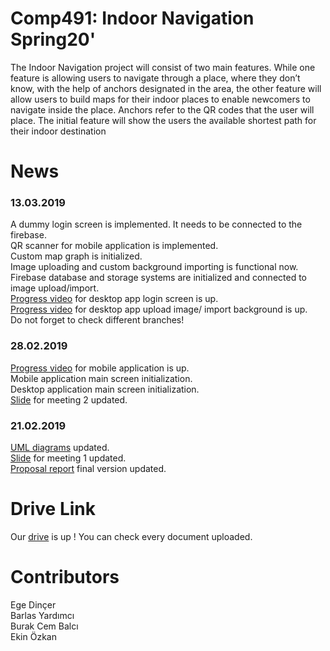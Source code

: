 # Comp491: Indoor Navigation Spring20'
The Indoor Navigation project will consist of two main features. While one feature is allowing users to navigate through a place, where they don’t know, with the help of anchors designated in the area, the other feature will allow users to build maps for their indoor places to enable newcomers to navigate inside the place. Anchors refer to the QR codes that the user will place. The initial feature will show the users the available shortest path for their indoor destination

# News
### 13.03.2019
A dummy login screen is implemented. It needs to be connected to the firebase.  
QR scanner for mobile application is implemented.  
Custom map graph is initialized.  
Image uploading and custom background importing is functional now.  
Firebase database and storage systems are initialized and connected to image upload/import.  
[Progress video](https://drive.google.com/open?id=1PQtSVIphPqMHelSfKzdgEVxzsrC6Hc95) for desktop app login screen is up.  
[Progress video](https://drive.google.com/open?id=1jUZuCxGi2TskhCB-bxX3Qq_UI4uPcJMM) for desktop app upload image/ import background is up.  
Do not forget to check different branches! 
### 28.02.2019
[Progress video](https://drive.google.com/drive/folders/1zbswmWhmJqIjRpEiLm53amMJ3tlBQjD-?usp=sharing) for mobile application is up.  
Mobile application main screen initialization.  
Desktop application main screen initialization.  
[Slide](https://drive.google.com/drive/folders/1ih8I3LVB32LH-O6FLjIq1rc9RHX-Wvxy?usp=sharing) for meeting 2 updated.
### 21.02.2019
[UML diagrams](https://drive.google.com/drive/folders/1i4li74siPnp1x1eyq5QVXCMULsQJj6uw?usp=sharing) updated.  
[Slide](https://drive.google.com/drive/folders/1ih8I3LVB32LH-O6FLjIq1rc9RHX-Wvxy?usp=sharing) for meeting 1 updated.  
[Proposal report](https://drive.google.com/drive/folders/1c5z21yU6ylrhY7a-WHE0hf75bQFjW-Cc?usp=sharing) final version updated.
 

# Drive Link
Our [drive](https://drive.google.com/drive/folders/1sQKF2AT9EJE40fnMV3hev7vZ0YR7m5yO?usp=sharing) is up ! You can check every document uploaded.
# Contributors 
Ege Dinçer  
Barlas Yardımcı  
Burak Cem Balcı  
Ekin Özkan  
